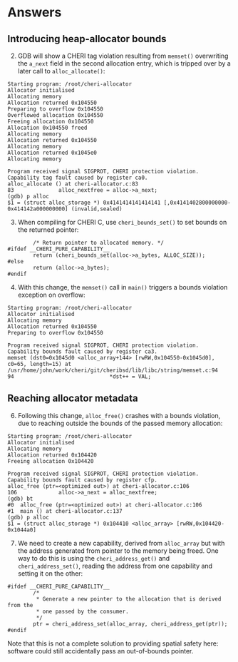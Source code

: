 # Answers

## Introducing heap-allocator bounds

2. GDB will show a CHERI tag violation resulting from `memset()` overwriting
   the `a_next` field in the second allocation entry, which is tripped over by
   a later call to `alloc_allocate()`:

```
Starting program: /root/cheri-allocator
Allocator initialised
Allocating memory
Allocation returned 0x104550
Preparing to overflow 0x104550
Overflowed allocation 0x104550
Freeing allocation 0x104550
Allocation 0x104550 freed
Allocating memory
Allocation returned 0x104550
Allocating memory
Allocation returned 0x1045e0
Allocating memory

Program received signal SIGPROT, CHERI protection violation.
Capability tag fault caused by register ca0.
alloc_allocate () at cheri-allocator.c:83
83              alloc_nextfree = alloc->a_next;
(gdb) p alloc
$1 = (struct alloc_storage *) 0x4141414141414141 [,0x4141402800000000-0x414142a000000000] (invalid,sealed)
```

3. When compiling for CHERI C, use `cheri_bounds_set()` to set bounds on the
   returned pointer:

```
        /* Return pointer to allocated memory. */
#ifdef __CHERI_PURE_CAPABILITY__
        return (cheri_bounds_set(alloc->a_bytes, ALLOC_SIZE));
#else
        return (alloc->a_bytes);
#endif
```

4. With this change, the `memset()` call in `main()` triggers a bounds
   violation exception on overflow:

```
Starting program: /root/cheri-allocator
Allocator initialised
Allocating memory
Allocation returned 0x104550
Preparing to overflow 0x104550

Program received signal SIGPROT, CHERI protection violation.
Capability bounds fault caused by register ca3.
memset (dst0=0x1045d0 <alloc_array+144> [rwRW,0x104550-0x1045d0], c0=65, length=15) at /usr/home/john/work/cheri/git/cheribsd/lib/libc/string/memset.c:94
94                              *dst++ = VAL;
```

## Reaching allocator metadata

6. Following this change, `alloc_free()` crashes with a bounds violation,
   due to reaching outside the bounds of the passed memory allocation:

```
Starting program: /root/cheri-allocator
Allocator initialised
Allocating memory
Allocation returned 0x104420
Freeing allocation 0x104420

Program received signal SIGPROT, CHERI protection violation.
Capability bounds fault caused by register cfp.
alloc_free (ptr=<optimized out>) at cheri-allocator.c:106
106             alloc->a_next = alloc_nextfree;
(gdb) bt
#0  alloc_free (ptr=<optimized out>) at cheri-allocator.c:106
#1  main () at cheri-allocator.c:137
(gdb) p alloc
$1 = (struct alloc_storage *) 0x104410 <alloc_array> [rwRW,0x104420-0x1044a0]
```

7. We need to create a new capability, derived from `alloc_array` but with the
   address generated from pointer to the memory being freed.
   One way to do this is using the `cheri_address_get()` and
   `cheri_address_set()`, reading the address from one capability and setting
   it on the other:

```
#ifdef __CHERI_PURE_CAPABILITY__
        /*
         * Generate a new pointer to the allocation that is derived from the
         * one passed by the consumer.
         */
        ptr = cheri_address_set(alloc_array, cheri_address_get(ptr));
#endif
```

   Note that this is not a complete solution to providing spatial safety here:
   software could still accidentally pass an out-of-bounds pointer.
